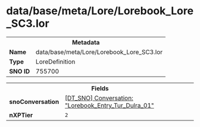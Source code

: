 <h1>data/base/meta/Lore/Lorebook_Lore_SC3.lor</h1><table><tr><th colspan="100%">Metadata</th></tr><tr><td><b>Name</b></td><td>data/base/meta/Lore/Lorebook_Lore_SC3.lor</td></tr><tr><td><b>Type</b></td><td>LoreDefinition</td></tr><tr><td><b>SNO ID</b></td><td>755700</td></tr></table>

<table><tr><th colspan="100%">Fields</th></tr><tr><td><b>snoConversation</b></td><td><a href="..\Conversation\Lorebook_Entry_Tur_Dulra_01.cnv.md">[DT_SNO] Conversation: "Lorebook_Entry_Tur_Dulra_01"</a></td></tr><tr><td><b>nXPTier</b></td><td><code>2</code></td></tr></table>

